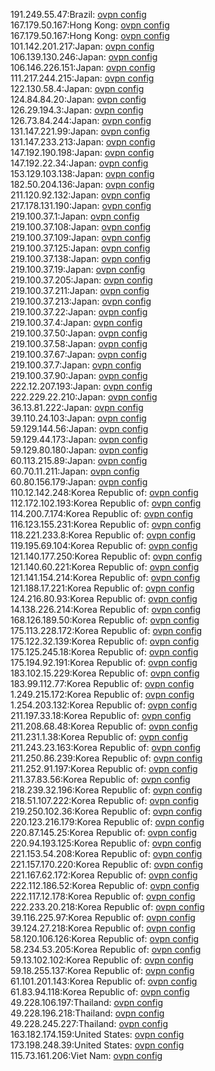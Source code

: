 191.249.55.47:Brazil: [ovpn config](vpn/191_249_55_47.ovpn)  
167.179.50.167:Hong Kong: [ovpn config](vpn/167_179_50_167.ovpn)  
167.179.50.167:Hong Kong: [ovpn config](vpn/167_179_50_167.ovpn)  
101.142.201.217:Japan: [ovpn config](vpn/101_142_201_217.ovpn)  
106.139.130.246:Japan: [ovpn config](vpn/106_139_130_246.ovpn)  
106.146.226.151:Japan: [ovpn config](vpn/106_146_226_151.ovpn)  
111.217.244.215:Japan: [ovpn config](vpn/111_217_244_215.ovpn)  
122.130.58.4:Japan: [ovpn config](vpn/122_130_58_4.ovpn)  
124.84.84.20:Japan: [ovpn config](vpn/124_84_84_20.ovpn)  
126.29.194.3:Japan: [ovpn config](vpn/126_29_194_3.ovpn)  
126.73.84.244:Japan: [ovpn config](vpn/126_73_84_244.ovpn)  
131.147.221.99:Japan: [ovpn config](vpn/131_147_221_99.ovpn)  
131.147.233.213:Japan: [ovpn config](vpn/131_147_233_213.ovpn)  
147.192.190.198:Japan: [ovpn config](vpn/147_192_190_198.ovpn)  
147.192.22.34:Japan: [ovpn config](vpn/147_192_22_34.ovpn)  
153.129.103.138:Japan: [ovpn config](vpn/153_129_103_138.ovpn)  
182.50.204.136:Japan: [ovpn config](vpn/182_50_204_136.ovpn)  
211.120.92.132:Japan: [ovpn config](vpn/211_120_92_132.ovpn)  
217.178.131.190:Japan: [ovpn config](vpn/217_178_131_190.ovpn)  
219.100.37.1:Japan: [ovpn config](vpn/219_100_37_1.ovpn)  
219.100.37.108:Japan: [ovpn config](vpn/219_100_37_108.ovpn)  
219.100.37.109:Japan: [ovpn config](vpn/219_100_37_109.ovpn)  
219.100.37.125:Japan: [ovpn config](vpn/219_100_37_125.ovpn)  
219.100.37.138:Japan: [ovpn config](vpn/219_100_37_138.ovpn)  
219.100.37.19:Japan: [ovpn config](vpn/219_100_37_19.ovpn)  
219.100.37.205:Japan: [ovpn config](vpn/219_100_37_205.ovpn)  
219.100.37.211:Japan: [ovpn config](vpn/219_100_37_211.ovpn)  
219.100.37.213:Japan: [ovpn config](vpn/219_100_37_213.ovpn)  
219.100.37.22:Japan: [ovpn config](vpn/219_100_37_22.ovpn)  
219.100.37.4:Japan: [ovpn config](vpn/219_100_37_4.ovpn)  
219.100.37.50:Japan: [ovpn config](vpn/219_100_37_50.ovpn)  
219.100.37.58:Japan: [ovpn config](vpn/219_100_37_58.ovpn)  
219.100.37.67:Japan: [ovpn config](vpn/219_100_37_67.ovpn)  
219.100.37.7:Japan: [ovpn config](vpn/219_100_37_7.ovpn)  
219.100.37.90:Japan: [ovpn config](vpn/219_100_37_90.ovpn)  
222.12.207.193:Japan: [ovpn config](vpn/222_12_207_193.ovpn)  
222.229.22.210:Japan: [ovpn config](vpn/222_229_22_210.ovpn)  
36.13.81.222:Japan: [ovpn config](vpn/36_13_81_222.ovpn)  
39.110.24.103:Japan: [ovpn config](vpn/39_110_24_103.ovpn)  
59.129.144.56:Japan: [ovpn config](vpn/59_129_144_56.ovpn)  
59.129.44.173:Japan: [ovpn config](vpn/59_129_44_173.ovpn)  
59.129.80.180:Japan: [ovpn config](vpn/59_129_80_180.ovpn)  
60.113.215.89:Japan: [ovpn config](vpn/60_113_215_89.ovpn)  
60.70.11.211:Japan: [ovpn config](vpn/60_70_11_211.ovpn)  
60.80.156.179:Japan: [ovpn config](vpn/60_80_156_179.ovpn)  
110.12.142.248:Korea Republic of: [ovpn config](vpn/110_12_142_248.ovpn)  
112.172.102.193:Korea Republic of: [ovpn config](vpn/112_172_102_193.ovpn)  
114.200.7.174:Korea Republic of: [ovpn config](vpn/114_200_7_174.ovpn)  
116.123.155.231:Korea Republic of: [ovpn config](vpn/116_123_155_231.ovpn)  
118.221.233.8:Korea Republic of: [ovpn config](vpn/118_221_233_8.ovpn)  
119.195.69.104:Korea Republic of: [ovpn config](vpn/119_195_69_104.ovpn)  
121.140.177.250:Korea Republic of: [ovpn config](vpn/121_140_177_250.ovpn)  
121.140.60.221:Korea Republic of: [ovpn config](vpn/121_140_60_221.ovpn)  
121.141.154.214:Korea Republic of: [ovpn config](vpn/121_141_154_214.ovpn)  
121.188.17.221:Korea Republic of: [ovpn config](vpn/121_188_17_221.ovpn)  
124.216.80.93:Korea Republic of: [ovpn config](vpn/124_216_80_93.ovpn)  
14.138.226.214:Korea Republic of: [ovpn config](vpn/14_138_226_214.ovpn)  
168.126.189.50:Korea Republic of: [ovpn config](vpn/168_126_189_50.ovpn)  
175.113.228.172:Korea Republic of: [ovpn config](vpn/175_113_228_172.ovpn)  
175.122.32.139:Korea Republic of: [ovpn config](vpn/175_122_32_139.ovpn)  
175.125.245.18:Korea Republic of: [ovpn config](vpn/175_125_245_18.ovpn)  
175.194.92.191:Korea Republic of: [ovpn config](vpn/175_194_92_191.ovpn)  
183.102.15.229:Korea Republic of: [ovpn config](vpn/183_102_15_229.ovpn)  
183.99.112.77:Korea Republic of: [ovpn config](vpn/183_99_112_77.ovpn)  
1.249.215.172:Korea Republic of: [ovpn config](vpn/1_249_215_172.ovpn)  
1.254.203.132:Korea Republic of: [ovpn config](vpn/1_254_203_132.ovpn)  
211.197.33.18:Korea Republic of: [ovpn config](vpn/211_197_33_18.ovpn)  
211.208.68.48:Korea Republic of: [ovpn config](vpn/211_208_68_48.ovpn)  
211.231.1.38:Korea Republic of: [ovpn config](vpn/211_231_1_38.ovpn)  
211.243.23.163:Korea Republic of: [ovpn config](vpn/211_243_23_163.ovpn)  
211.250.86.239:Korea Republic of: [ovpn config](vpn/211_250_86_239.ovpn)  
211.252.91.197:Korea Republic of: [ovpn config](vpn/211_252_91_197.ovpn)  
211.37.83.56:Korea Republic of: [ovpn config](vpn/211_37_83_56.ovpn)  
218.239.32.196:Korea Republic of: [ovpn config](vpn/218_239_32_196.ovpn)  
218.51.107.222:Korea Republic of: [ovpn config](vpn/218_51_107_222.ovpn)  
219.250.102.36:Korea Republic of: [ovpn config](vpn/219_250_102_36.ovpn)  
220.123.216.179:Korea Republic of: [ovpn config](vpn/220_123_216_179.ovpn)  
220.87.145.25:Korea Republic of: [ovpn config](vpn/220_87_145_25.ovpn)  
220.94.193.125:Korea Republic of: [ovpn config](vpn/220_94_193_125.ovpn)  
221.153.54.208:Korea Republic of: [ovpn config](vpn/221_153_54_208.ovpn)  
221.157.170.220:Korea Republic of: [ovpn config](vpn/221_157_170_220.ovpn)  
221.167.62.172:Korea Republic of: [ovpn config](vpn/221_167_62_172.ovpn)  
222.112.186.52:Korea Republic of: [ovpn config](vpn/222_112_186_52.ovpn)  
222.117.12.178:Korea Republic of: [ovpn config](vpn/222_117_12_178.ovpn)  
222.233.20.218:Korea Republic of: [ovpn config](vpn/222_233_20_218.ovpn)  
39.116.225.97:Korea Republic of: [ovpn config](vpn/39_116_225_97.ovpn)  
39.124.27.218:Korea Republic of: [ovpn config](vpn/39_124_27_218.ovpn)  
58.120.106.126:Korea Republic of: [ovpn config](vpn/58_120_106_126.ovpn)  
58.234.53.205:Korea Republic of: [ovpn config](vpn/58_234_53_205.ovpn)  
59.13.102.102:Korea Republic of: [ovpn config](vpn/59_13_102_102.ovpn)  
59.18.255.137:Korea Republic of: [ovpn config](vpn/59_18_255_137.ovpn)  
61.101.201.143:Korea Republic of: [ovpn config](vpn/61_101_201_143.ovpn)  
61.83.94.118:Korea Republic of: [ovpn config](vpn/61_83_94_118.ovpn)  
49.228.106.197:Thailand: [ovpn config](vpn/49_228_106_197.ovpn)  
49.228.196.218:Thailand: [ovpn config](vpn/49_228_196_218.ovpn)  
49.228.245.227:Thailand: [ovpn config](vpn/49_228_245_227.ovpn)  
163.182.174.159:United States: [ovpn config](vpn/163_182_174_159.ovpn)  
173.198.248.39:United States: [ovpn config](vpn/173_198_248_39.ovpn)  
115.73.161.206:Viet Nam: [ovpn config](vpn/115_73_161_206.ovpn)  
